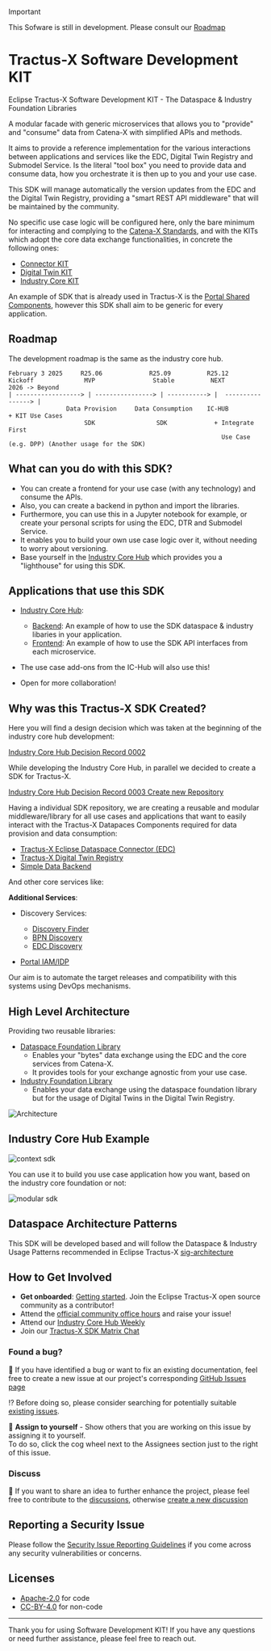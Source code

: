 > [!IMPORTANT]
> This Sofware is still in development. Please consult our [Roadmap](#roadmap)

# Tractus-X Software Development KIT

Eclipse Tractus-X Software Development KIT - The Dataspace &amp; Industry Foundation Libraries

A modular facade with generic microservices that allows you to "provide" and "consume" data from Catena-X with simplified APIs and methods.

It aims to provide a reference implementation for the various interactions between applications and services like the EDC, Digital Twin Registry and Submodel Service.
Is the literal "tool box" you need to provide data and consume data, how you orchestrate it is then up to you and your use case.

This SDK will manage automatically the version updates from the EDC and the Digital Twin Registry, providing a "smart REST API middleware" that will be maintained by the community.

No specific use case logic will be configured here, only the bare minimum for interacting and complying to the [Catena-X Standards](https://catenax-ev.github.io/docs/standards/overview), and with the KITs which adopt the core data exchange functionalities, in concrete the following ones:

- [Connector KIT](https://eclipse-tractusx.github.io/docs-kits/kits/Connector%20Kit/Adoption%20View/connector_kit_adoption_view)
- [Digital Twin KIT](https://eclipse-tractusx.github.io/docs-kits/kits/Digital%20Twin%20Kit/Adoption%20View%20Digital%20Twin%20Kit)
- [Industry Core KIT](https://eclipse-tractusx.github.io/docs-kits/kits/Industry%20Core%20Kit/Business%20View%20Industry%20Core%20Kit)

An example of SDK that is already used in Tractus-X is the [Portal Shared Components](https://github.com/eclipse-tractusx/portal-shared-components), however this SDK shall aim to be generic for every application.

## Roadmap

The development roadmap is the same as the industry core hub.

```
February 3 2025     R25.06             R25.09          R25.12
Kickoff              MVP                Stable          NEXT            2026 -> Beyond
| ------------------> | ----------------> | -----------> |  ----------------> | 
                Data Provision     Data Consumption    IC-HUB             + KIT Use Cases
                     SDK                 SDK             + Integrate First
                                                           Use Case (e.g. DPP) (Another usage for the SDK)
```

## What can you do with this SDK?

- You can create a frontend for your use case (with any technology) and consume the APIs.
- Also, you can create a backend in python and import the libraries.
- Furthermore, you can use this in a Jupyter notebook for example, or create your personal scripts for using the EDC, DTR and Submodel Service.
- It enables you to build your own use case logic over it, without needing to worry about versioning.
- Base yourself in the [Industry Core Hub](https://github.com/eclipse-tractusx/industry-core-hub) which provides you a "lighthouse" for using this SDK.

## Applications that use this SDK

- [Industry Core Hub](https://github.com/eclipse-tractusx/industry-core-hub):
  - [Backend](https://github.com/eclipse-tractusx/industry-core-hub/tree/main/ichub-backend): An example of how to use the SDK dataspace & industry libaries in your application.
  - [Frontend](https://github.com/eclipse-tractusx/industry-core-hub/tree/main/ichub-frontend): An example of how to use the SDK API interfaces from each microservice.

- The use case add-ons from the IC-Hub will also use this!

- Open for more collaboration!

## Why was this Tractus-X SDK Created?

Here you will find a design decision which was taken at the beginning of the industry core hub development:

[Industry Core Hub Decision Record 0002](https://github.com/eclipse-tractusx/industry-core-hub/blob/main/docs/architecture/decision-records/0002-tractus-x-sdk.md)

While developing the Industry Core Hub, in parallel we decided to create a SDK for Tractus-X.

[Industry Core Hub Decision Record 0003 Create new Repository](https://github.com/eclipse-tractusx/industry-core-hub/blob/main/docs/architecture/decision-records/0003-tractus-x-sdk-individual-repository.md) 

Having a individual SDK repository, we are creating a reusable and modular middleware/library for all use cases and applications that want to easily interact with the Tractus-X Datapaces Components required for data provision and data consumption:

- [Tractus-X Eclipse Dataspace Connector (EDC)](https://github.com/eclipse-tractusx/tractusx-edc)
- [Tractus-X Digital Twin Registry](https://github.com/eclipse-tractusx/sldt-digital-twin-registry)
- [Simple Data Backend](https://github.com/eclipse-tractusx/tractus-x-umbrella/tree/main/simple-data-backend)

And other core services like:

**Additional Services**:

- Discovery Services:
  - [Discovery Finder](https://github.com/eclipse-tractusx/sldt-discovery-finder)  
  - [BPN Discovery](https://github.com/eclipse-tractusx/sldt-bpn-discovery)
  - [EDC Discovery](https://github.com/eclipse-tractusx/portal-backend)
  
- [Portal IAM/IDP](https://github.com/eclipse-tractusx/portal-iam)

Our aim is to automate the target releases and compatibility with this systems using DevOps mechanisms.

## High Level Architecture

Providing two reusable libraries:

- [Dataspace Foundation Library](./dataspace)
  - Enables your "bytes" data exchange using the EDC and the core services from Catena-X.
  - It provides tools for your exchange agnostic from your use case.
- [Industry Foundation Library](./industry)
  - Enables your data exchange using the dataspace foundation library but for the usage of Digital Twins in the Digital Twin Registry.

![Architecture](./docs/media/catena-x-speedway-sdk.svg)

## Industry Core Hub Example

![context sdk](docs/media/sdk-context.png)

You can use it to build you use case application how you want, based on the industry core foundation or not:

![modular sdk](docs/media/modular-microservices-architecture.svg)

## Dataspace Architecture Patterns

This SDK will be developed based and will follow the Dataspace & Industry Usage Patterns recommended in Eclipse Tractus-X [sig-architecture](https://github.com/eclipse-tractusx/sig-architecture)

## How to Get Involved

- **Get onboarded**: [Getting started](https://eclipse-tractusx.github.io/docs/oss/getting-started/). Join the Eclipse Tractus-X open source community as a contributor!
- Attend the [official community office hours](https://eclipse-tractusx.github.io/community/open-meetings/#Community%20Office%20Hour) and raise your issue!
- Attend our [Industry Core Hub Weekly](https://eclipse-tractusx.github.io/community/open-meetings#[IC-Hub]%20Industry%20Core%20Hub%20Weekly)
- Join our [Tractus-X SDK Matrix Chat](https://matrix.to/#/#tractusx-industry-core-hub:matrix.eclipse.org)

### Found a bug?

👀 If you have identified a bug or want to fix an existing documentation, feel free to create a new issue at our project's corresponding [GitHub Issues page](https://github.com/eclipse-tractusx/industry-core-hub/issues/new/choose)

 ⁉️ Before doing so, please consider searching for potentially suitable [existing issues](https://github.com/eclipse-tractusx/industry-core-hub/issues).

🙋 **Assign to yourself** - Show others that you are working on this issue by assigning it to yourself.
<br> To do so, click the cog wheel next to the Assignees section just to the right of this issue.

### Discuss

📣 If you want to share an idea to further enhance the project, please feel free to contribute to the [discussions](https://github.com/eclipse-tractusx/industry-core-hub/discussions),
otherwise [create a new discussion](https://github.com/eclipse-tractusx/industry-core-hub/discussions/new/choose)

## Reporting a Security Issue

Please follow the [Security Issue Reporting Guidelines](https://eclipse-tractusx.github.io/docs/release/trg-7/trg-7-01#security-file) if you come across any security vulnerabilities or concerns.

## Licenses

- [Apache-2.0](https://raw.githubusercontent.com/eclipse-tractusx/tractusx-sdk/main/LICENSE) for code
- [CC-BY-4.0](https://spdx.org/licenses/CC-BY-4.0.html) for non-code
---

Thank you for using Software Development KIT! If you have any questions or need further assistance, please feel free to reach out.
